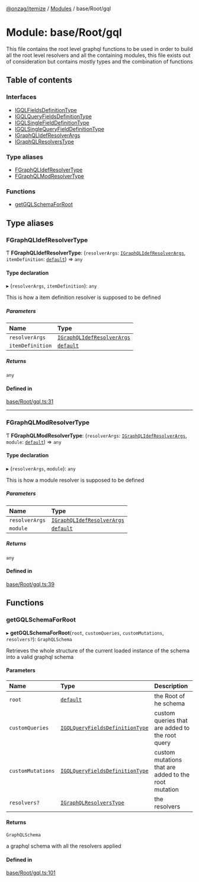 [@onzag/itemize](../README.md) / [Modules](../modules.md) / base/Root/gql

# Module: base/Root/gql

This file contains the root level graphql functions to be used in order to
build all the root level resolvers and all the containing modules, this file
exists out of consideration but contains mostly types and the combination
of functions

## Table of contents

### Interfaces

- [IGQLFieldsDefinitionType](../interfaces/base_Root_gql.IGQLFieldsDefinitionType.md)
- [IGQLQueryFieldsDefinitionType](../interfaces/base_Root_gql.IGQLQueryFieldsDefinitionType.md)
- [IGQLSingleFieldDefinitionType](../interfaces/base_Root_gql.IGQLSingleFieldDefinitionType.md)
- [IGQLSingleQueryFieldDefinitionType](../interfaces/base_Root_gql.IGQLSingleQueryFieldDefinitionType.md)
- [IGraphQLIdefResolverArgs](../interfaces/base_Root_gql.IGraphQLIdefResolverArgs.md)
- [IGraphQLResolversType](../interfaces/base_Root_gql.IGraphQLResolversType.md)

### Type aliases

- [FGraphQLIdefResolverType](base_Root_gql.md#fgraphqlidefresolvertype)
- [FGraphQLModResolverType](base_Root_gql.md#fgraphqlmodresolvertype)

### Functions

- [getGQLSchemaForRoot](base_Root_gql.md#getgqlschemaforroot)

## Type aliases

### FGraphQLIdefResolverType

Ƭ **FGraphQLIdefResolverType**: (`resolverArgs`: [`IGraphQLIdefResolverArgs`](../interfaces/base_Root_gql.IGraphQLIdefResolverArgs.md), `itemDefinition`: [`default`](../classes/base_Root_Module_ItemDefinition.default.md)) => `any`

#### Type declaration

▸ (`resolverArgs`, `itemDefinition`): `any`

This is how a item definition resolver is supposed to
be defined

##### Parameters

| Name | Type |
| :------ | :------ |
| `resolverArgs` | [`IGraphQLIdefResolverArgs`](../interfaces/base_Root_gql.IGraphQLIdefResolverArgs.md) |
| `itemDefinition` | [`default`](../classes/base_Root_Module_ItemDefinition.default.md) |

##### Returns

`any`

#### Defined in

[base/Root/gql.ts:31](https://github.com/onzag/itemize/blob/f2f29986/base/Root/gql.ts#L31)

___

### FGraphQLModResolverType

Ƭ **FGraphQLModResolverType**: (`resolverArgs`: [`IGraphQLIdefResolverArgs`](../interfaces/base_Root_gql.IGraphQLIdefResolverArgs.md), `module`: [`default`](../classes/base_Root_Module.default.md)) => `any`

#### Type declaration

▸ (`resolverArgs`, `module`): `any`

This is how a module resolver is supposed to be defined

##### Parameters

| Name | Type |
| :------ | :------ |
| `resolverArgs` | [`IGraphQLIdefResolverArgs`](../interfaces/base_Root_gql.IGraphQLIdefResolverArgs.md) |
| `module` | [`default`](../classes/base_Root_Module.default.md) |

##### Returns

`any`

#### Defined in

[base/Root/gql.ts:39](https://github.com/onzag/itemize/blob/f2f29986/base/Root/gql.ts#L39)

## Functions

### getGQLSchemaForRoot

▸ **getGQLSchemaForRoot**(`root`, `customQueries`, `customMutations`, `resolvers?`): `GraphQLSchema`

Retrieves the whole structure of the current loaded instance
of the schema into a valid graphql schema

#### Parameters

| Name | Type | Description |
| :------ | :------ | :------ |
| `root` | [`default`](../classes/base_Root.default.md) | the Root of he schema |
| `customQueries` | [`IGQLQueryFieldsDefinitionType`](../interfaces/base_Root_gql.IGQLQueryFieldsDefinitionType.md) | custom queries that are added to the root query |
| `customMutations` | [`IGQLQueryFieldsDefinitionType`](../interfaces/base_Root_gql.IGQLQueryFieldsDefinitionType.md) | custom mutations that are added to the root mutation |
| `resolvers?` | [`IGraphQLResolversType`](../interfaces/base_Root_gql.IGraphQLResolversType.md) | the resolvers |

#### Returns

`GraphQLSchema`

a graphql schema with all the resolvers applied

#### Defined in

[base/Root/gql.ts:101](https://github.com/onzag/itemize/blob/f2f29986/base/Root/gql.ts#L101)
